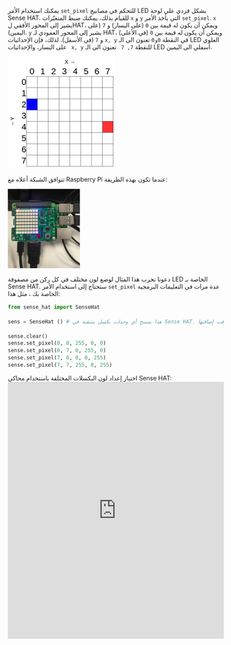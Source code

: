 يمكنك استخدام الأمر `set_pixel` للتحكم في مصابيح LED بشكل فردي على لوحة Sense HAT. للقيام بذلك، يمكنك ضبط المتغيّرات `x` و `y` التي يأخذ الأمر `set_pixel`. `x` يشير إلى المحور الأفقي لHAT، ويمكن أن يكون له قيمة بين `0` (على اليسار) و `7` (على اليمين). `y` يشير إلى المحور العمودي لـ HAT، ويمكن أن يكون له قيمة بين `0` (في الأعلى) و `7` (في الأسفل). لذلك، فإن الإحداثيات `x, y` في النقطة `0و0` تعنون الى الـ LED العلوي على اليسار، والإحداثيات ` x, y` للنقطة `7, 7 ` تعنون الى الـ LED أسفلي الى اليمين.

![](images/coordinates.png)

تتوافق الشبكة أعلاه مع Raspberry Pi عندما تكون بهذه الطريقة:

![](images/rpicoordinates.png)

دعونا نجرب هذا المثال لوضع لون مختلف في كل ركن من مصفوفة LED الخاصة بـ Sense HAT. ستحتاج إلى استخدام الأمر ` set_pixel ` عدة مرات في التعليمات البرمجية الخاصة بك ، مثل هذا:

```python
from sense_hat import SenseHat

sens = SenseHat () # هذا يمسح أي وحدات بكسل متبقية في Sense HAT. قد لا تحتاج إلى هذه الخطوة وقد ترغب في اختيار وقت إضافتها.

sense.clear()
sense.set_pixel(0, 0, 255, 0, 0)
sense.set_pixel(0, 7, 0, 255, 0)
sense.set_pixel(7, 0, 0, 0, 255)
sense.set_pixel(7, 7, 255, 0, 255)
```

اختبار إعداد لون البكسلات المختلفة باستخدام محاكي Sense HAT: <iframe src="https://trinket.io/embed/python/78c2595904" width="100%" height="600" frameborder="0" marginwidth="0" marginheight="0" allowfullscreen mark="crwd-mark"></iframe>
